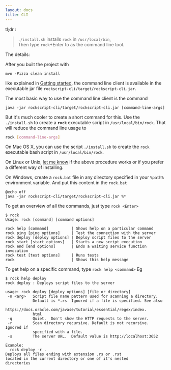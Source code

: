```yaml
---
layout: docs
title: CLI
---
```


tl;dr :

> `./install.sh` installs `rock` in `/usr/local/bin`, <br />
Then type `rock`+Enter to as the command line tool. 

The details: 

After you built the project with 

```
mvn -Pizza clean install
```

like explained in [Getting started](getting-started), the command 
line client is available in the executable jar file `rockscript-cli/target/rockscript-cli.jar`.

The most basic way to use the command line client is the command
```
java -jar rockscript-cli/target/rockscript-cli.jar [command-line-args]
``` 


But it's much cooler to create a short command for this.  Use the 
`./install.sh` to create a **`rock`** executable script in 
`/usr/local/bin/rock`.  That will reduce the command line usage to 

```bash
rock [command-line-args]
```

On Mac OS X, you can use the script `./install.sh` to create 
the `rock` executable bash script in `/usr/local/bin/rock`.  

On Linux or Unix, [let me know](https://github.com/rockscript/rockscript/issues/new) if 
the above procedure works or if you prefer a different way of installing.

On Windows, create a `rock.bat` file in any directory specified in your `%path%` environment 
variable.  And put this content in the `rock.bat`
```
@echo off
java -jar rockscript-cli/target/rockscript-cli.jar %*
```  

To get an overview of all the commands, just type `rock <Enter>` 

```
$ rock 
Usage: rock [command] [command options]

rock help [command]          | Shows help on a particular command
rock ping [ping options]     | Test the connection with the server
rock deploy [deploy options] | Deploy script files to the server
rock start [start options]   | Starts a new script execution
rock end [end options]       | Ends a waiting service function invocation
rock test [test options]     | Runs tests
rock                         | Shows this help message
```

To get help on a specific command, type `rock help <command>`  Eg

```
$ rock help deploy
rock deploy : Deploys script files to the server

usage: rock deploy [deploy options] [file or directory]
 -n <arg>   Script file name pattern used for scanning a directory.
            Default is *.rs  Ignored if a file is specified. See also
            https://docs.oracle.com/javase/tutorial/essential/regex/index.
            html
 -q         Quiet.  Don't show the HTTP requests to the server.
 -r         Scan directory recursive. Default is not recursive. Ignored if
            specified with a file.
 -s         The server URL.  Default value is http://localhost:3652

Example:
  rock deploy -r .
Deploys all files ending with extension .rs or .rst 
located in the current directory or one of it's nested
directories
```